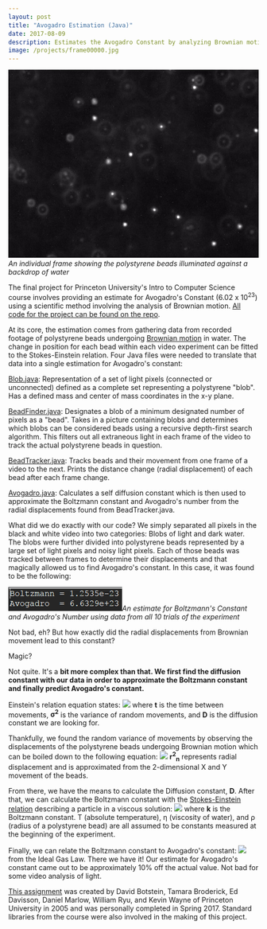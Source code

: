 ```yaml
---
layout: post
title: "Avogadro Estimation (Java)"
date: 2017-08-09
description: Estimates the Avogadro Constant by analyzing Brownian motion in polystyrene beads suspended in water
image: /projects/frame00000.jpg
---
```

![]( /projects/frame00000.jpg )*An individual frame showing the polystyrene beads illuminated against a backdrop of water*

The final project for Princeton University's Intro to Computer Science course involves providing an estimate for Avogadro's Constant (6.02 x 10<sup>23</sup>) using a scientific method involving the analysis of Brownian motion. [All code for the project can be found on the repo](https://github.com/justintranjt/avogadro-estimate).

At its core, the estimation comes from gathering data from recorded footage of polystyrene beads undergoing [Brownian motion](https://en.wikipedia.org/wiki/Brownian_motion) in water. The change in position for each bead within each video experiment can be fitted to the Stokes-Einstein relation. Four Java files were needed to translate that data into a single estimation for Avogadro's constant:

[Blob.java](https://github.com/justintranjt/avogadro-estimate/blob/master/src/Blob.java): Representation of a set of light pixels (connected or unconnected) defined as a complete set representing a polystyrene "blob". Has a defined mass and center of mass coordinates in the x-y plane. 

[BeadFinder.java](https://github.com/justintranjt/avogadro-estimate/blob/master/src/BeadFinder.java): Designates a blob of a minimum designated number of pixels as a "bead". Takes in a picture containing blobs and determines which blobs can be considered beads using a recursive depth-first search algorithm. This filters out all extraneous light in each frame of the video to track the actual polystyrene beads in question.

[BeadTracker.java](https://github.com/justintranjt/avogadro-estimate/blob/master/src/BeadTracker.java): Tracks beads and their movement from one frame of a video to the next. Prints the distance change (radial displacement) of each bead after each frame change.

[Avogadro.java](https://github.com/justintranjt/avogadro-estimate/blob/master/src/Avogadro.java): Calculates a self diffusion constant which is then used to approximate the Boltzmann constant and Avogadro's number from the radial displacements found from BeadTracker.java.

What did we do exactly with our code? We simply separated all pixels in the black and white video into two categories: Blobs of light and dark water. The blobs were further divided into polystyrene beads represented by a large set of light pixels and noisy light pixels. Each of those beads was tracked between frames to determine their displacements and that magically allowed us to find Avogadro's constant. In this case, it was found to be the following: 

![]( /projects/avogadro.PNG )*An estimate for Boltzmann's Constant and Avogadro's Number using data from all 10 trials of the experiment*

Not bad, eh? But how exactly did the radial displacements from Brownian movement lead to this constant?

Magic?

Not quite. It's a **bit more complex than that. We first find the diffusion constant with our data in order to approximate the Boltzmann constant and finally predict Avogadro's constant.**

Einstein's relation equation states: <img src="http://mathurl.com/y8oqhwwk.png" style="background-color:white"> where **t** is the time between movements, **σ<sup>2</sup>** is the variance of random movements, and **D** is the diffusion constant we are looking for. 

Thankfully, we found the random variance of movements by observing the displacements of the polystyrene beads undergoing Brownian motion which can be boiled down to the following equation: <img src="http://mathurl.com/ybf33jtf.png" style="background-color:white"> **r<sup>2</sup><sub>n</sub>** represents radial displacement and is approximated from the 2-dimensional X and Y movement of the beads.

From there, we have the means to calculate the Diffusion constant, **D**. After that, we can calculate the Boltzmann constant with the [Stokes-Einstein relation](https://en.wikipedia.org/wiki/Einstein_relation_(kinetic_theory)#Stokes-Einstein_equation) describing a particle in a viscous solution: <img src="http://mathurl.com/y8h7z7y5.png" style="background-color:white"> where **k** is the Boltzmann constant. T (absolute temperature), η (viscosity of water), and ρ (radius of a polystyrene bead) are all assumed to be constants measured at the beginning of the experiment.

Finally, we can relate the Boltzmann constant to Avogadro's constant: <img src="http://mathurl.com/y7y2velj.png" style="background-color:white"> from the Ideal Gas Law. There we have it! Our estimate for Avogadro's constant came out to be approximately 10% off the actual value. Not bad for some video analysis of light.

[This assignment](http://www.cs.princeton.edu/courses/archive/spr17/cos126/assignments/atomic.html) was created by David Botstein, Tamara Broderick, Ed Davisson, Daniel Marlow, William Ryu, and Kevin Wayne of Princeton University in 2005 and was personally completed in Spring 2017. Standard libraries from the course were also involved in the making of this project.
